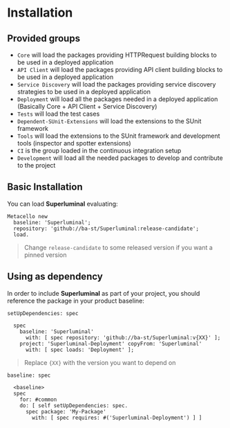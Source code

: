 # Installation

## Provided groups

- `Core` will load the packages providing HTTPRequest building blocks to be used
  in a deployed application
- `API Client` will load the packages providing API client building blocks to be
  used in a deployed application
- `Service Discovery` will load the packages providing service discovery
  strategies to be used in a deployed application
- `Deployment` will load all the packages needed in a deployed application
  (Basically Core + API Client + Service Discovery)
- `Tests` will load the test cases
- `Dependent-SUnit-Extensions` will load the extensions to the SUnit framework
- `Tools` will load the extensions to the SUnit framework and development tools
  (inspector and spotter extensions)
- `CI` is the group loaded in the continuous integration setup
- `Development` will load all the needed packages to develop and contribute to
  the project

## Basic Installation

You can load **Superluminal** evaluating:

```smalltalk
Metacello new
  baseline: 'Superluminal';
  repository: 'github://ba-st/Superluminal:release-candidate';
  load.
```

> Change `release-candidate` to some released version if you want a pinned version

## Using as dependency

In order to include **Superluminal** as part of your project, you should
reference the package in your product baseline:

```smalltalk
setUpDependencies: spec

  spec
    baseline: 'Superluminal'
      with: [ spec repository: 'github://ba-st/Superluminal:v{XX}' ];
    project: 'Superluminal-Deployment' copyFrom: 'Superluminal'
      with: [ spec loads: 'Deployment' ];
```

> Replace `{XX}` with the version you want to depend on

```smalltalk
baseline: spec

  <baseline>
  spec
    for: #common
    do: [ self setUpDependencies: spec.
      spec package: 'My-Package'
        with: [ spec requires: #('Superluminal-Deployment') ] ]
```
